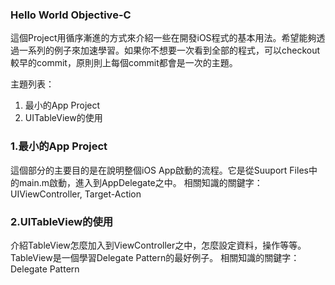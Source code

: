 ### Hello World Objective-C

這個Project用循序漸進的方式來介紹一些在開發iOS程式的基本用法。希望能夠透過一系列的例子來加速學習。如果你不想要一次看到全部的程式，可以checkout較早的commit，原則則上每個commit都會是一次的主題。

主題列表：
1. 最小的App Project
2. UITableView的使用





### 1.最小的App Project
這個部分的主要目的是在說明整個iOS App啟動的流程。它是從Suuport Files中的main.m啟動，進入到AppDelegate之中。
相關知識的關鍵字：UIViewController, Target-Action

### 2.UITableView的使用
介紹TableView怎麼加入到ViewController之中，怎麼設定資料，操作等等。TableView是一個學習Delegate Pattern的最好例子。
相關知識的關鍵字：Delegate Pattern
